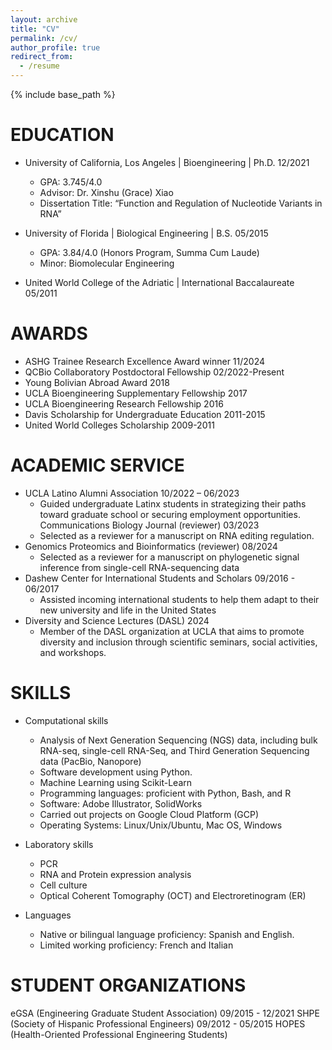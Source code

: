 ```yaml
---
layout: archive
title: "CV"
permalink: /cv/
author_profile: true
redirect_from:
  - /resume
---
```


{% include base_path %}


EDUCATION
======

* University of California, Los Angeles | Bioengineering | Ph.D.	12/2021
  * GPA: 3.745/4.0
  * Advisor: Dr. Xinshu (Grace) Xiao
  * Dissertation Title: “Function and Regulation of Nucleotide Variants in RNA”

* University of Florida | Biological Engineering | B.S.	05/2015
  * GPA: 3.84/4.0 (Honors Program, Summa Cum Laude)
  * Minor: Biomolecular Engineering

* United World College of the Adriatic | International Baccalaureate	05/2011


AWARDS
======

* ASHG Trainee Research Excellence Award winner	11/2024
* QCBio Collaboratory Postdoctoral Fellowship	02/2022-Present
* Young Bolivian Abroad Award	2018
* UCLA Bioengineering Supplementary Fellowship	2017
* UCLA Bioengineering Research Fellowship	2016
* Davis Scholarship for Undergraduate Education	2011-2015
* United World Colleges Scholarship	2009-2011

ACADEMIC SERVICE
======

* UCLA Latino Alumni Association	10/2022 – 06/2023
  * Guided undergraduate Latinx students in strategizing their paths toward graduate school or securing employment opportunities.
Communications Biology Journal (reviewer)	03/2023
  * Selected as a reviewer for a manuscript on RNA editing regulation. 
* Genomics Proteomics and Bioinformatics (reviewer)	08/2024
  * Selected as a reviewer for a manuscript on phylogenetic signal inference from single-cell RNA-sequencing data 
* Dashew Center for International Students and Scholars	09/2016 - 06/2017
  * Assisted incoming international students to help them adapt to their new university and life in the United States
* Diversity and Science Lectures (DASL)	2024
  * Member of the DASL organization at UCLA that aims to promote diversity and inclusion through scientific seminars, social activities, and workshops.

SKILLS
======
* Computational skills
  * Analysis of Next Generation Sequencing (NGS) data, including bulk RNA-seq, single-cell RNA-Seq, and Third Generation Sequencing data (PacBio, Nanopore)
  * Software development using Python.
  * Machine Learning using Scikit-Learn
  * Programming languages: proficient with Python, Bash, and R
  * Software: Adobe Illustrator, SolidWorks
  * Carried out projects on Google Cloud Platform (GCP)
  * Operating Systems: Linux/Unix/Ubuntu, Mac OS, Windows

* Laboratory skills
  * PCR
  * RNA and Protein expression analysis
  * Cell culture
  * Optical Coherent Tomography (OCT) and Electroretinogram (ER)

* Languages
  * Native or bilingual language proficiency: Spanish and English. 
  * Limited working proficiency: French and Italian

STUDENT ORGANIZATIONS
======

eGSA (Engineering Graduate Student Association)	09/2015 - 12/2021
SHPE (Society of Hispanic Professional Engineers)	09/2012 - 05/2015
HOPES (Health-Oriented Professional Engineering Students)





